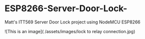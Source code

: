 # ESP8266-Server-Door-Lock-
Matt's ITT569 Server Door Lock project using NodeMCU ESP8266

![This is an image](	/assets/images/lock to relay connection.jpg)
